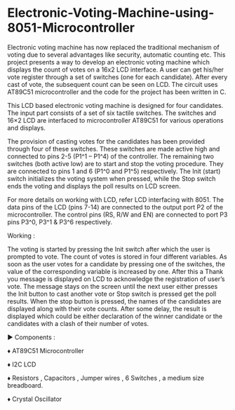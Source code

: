# Electronic-Voting-Machine-using-8051-Microcontroller

Electronic voting machine has now replaced the traditional mechanism of voting due to several advantages like security, automatic counting etc. This project presents a way to develop an electronic voting machine which displays the count of votes on a 16x2 LCD interface. A user can get his/her vote register through a set of switches (one for each candidate). After every cast of vote, the subsequent count can be seen on LCD. The circuit uses AT89C51 microcontroller and the code for the project has been written in C.

This LCD based electronic voting machine is designed for four candidates. The input part consists of a set of six tactile switches. The switches and 16×2 LCD are interfaced to microcontroller AT89C51 for various operations and displays.
 
The provision of casting votes for the candidates has been provided through four of these switches. These switches are made active high and connected to pins 2-5 (P1^1 – P1^4) of the controller. The remaining two switches (both active low) are to start and stop the voting procedure. They are connected to pins 1 and 6 (P1^0 and P1^5) respectively. The Init (start) switch initializes the voting system when pressed, while the Stop switch ends the voting and displays the poll results on LCD screen.
 
For more details on working with LCD, refer LCD interfacing with 8051. The data pins of the LCD (pins 7-14) are connected to the output port P2 of the microcontroller. The control pins (RS, R/W and EN) are connected to port P3 pins P3^0, P3^1 & P3^6 respectively.

Working : 

The voting is started by pressing the Init switch after which the user is prompted to vote. The count of votes is stored in four different variables. As soon as the user votes for a candidate by pressing one of the switches, the value of the corresponding variable is increased by one. After this a Thank you message is displayed on LCD to acknowledge the registration of user’s vote.
The message stays on the screen until the next user either presses the Init button to cast another vote or Stop switch is pressed get the poll results. When the stop button is pressed, the names of the candidates are displayed along with their vote counts. After some delay, the result is displayed which could be either declaration of the winner candidate or the candidates with a clash of their number of votes.

► Components :

♦ AT89C51 Microcontroller

♦ I2C LCD

♦ Resistors , Capacitors , Jumper wires , 6 Switches , a medium size breadboard.

♦ Crystal Oscillator
